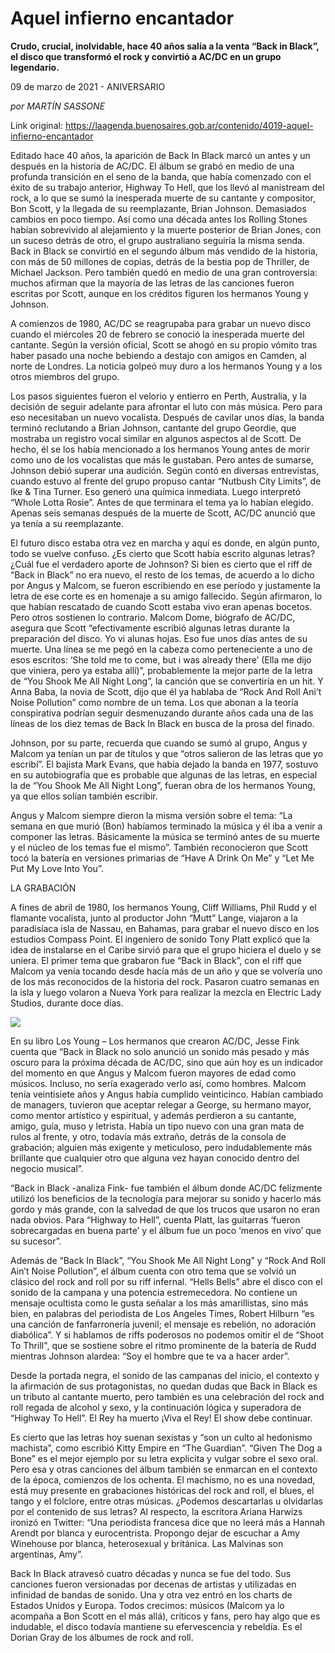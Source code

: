 # Aquel infierno encantador

**Crudo, crucial, inolvidable, hace 40 años salía a la venta “Back in Black”, el disco que transformó el rock y convirtió a AC/DC en un grupo legendario.**

09 de marzo de 2021 - ANIVERSARIO

_por MARTÍN SASSONE_

Link original: https://laagenda.buenosaires.gob.ar/contenido/4019-aquel-infierno-encantador



Editado hace 40 años, la aparición de Back In Black marcó un antes y un después en la historia de AC/DC. El álbum se grabó en medio de una profunda transición en el seno de la banda, que había comenzado con el éxito de su trabajo anterior, Highway To Hell, que los llevó al manistream del rock, a lo que se sumó la inesperada muerte de su cantante y compositor, Bon Scott, y la llegada de su reemplazante, Brian Johnson. Demasiados cambios en poco tiempo. Así como una década antes los Rolling Stones habían sobrevivido al alejamiento y la muerte posterior de Brian Jones, con un suceso detrás de otro, el grupo australiano seguiría la misma senda. Back in Black se convirtió en el segundo álbum más vendido de la historia, con más de 50 millones de copias, detrás de la bestia pop de Thriller, de Michael Jackson. Pero también quedó en medio de una gran controversia: muchos afirman que la mayoría de las letras de las canciones fueron escritas por Scott, aunque en los créditos figuren los hermanos Young y Johnson.




A comienzos de 1980, AC/DC se reagrupaba para grabar un nuevo disco cuando el miércoles 20 de febrero se conoció la inesperada muerte del cantante. Según la versión oficial, Scott se ahogó en su propio vómito tras haber pasado una noche bebiendo a destajo con amigos en Camden, al norte de Londres. La noticia golpeó muy duro a los hermanos Young y a los otros miembros del grupo.




Los pasos siguientes fueron el velorio y entierro en Perth, Australia, y la decisión de seguir adelante para afrontar el luto con más música. Pero para eso necesitaban un nuevo vocalista. Después de cavilar unos días, la banda terminó reclutando a Brian Johnson, cantante del grupo Geordie, que mostraba un registro vocal similar en algunos aspectos al de Scott. De hecho, él se los había mencionado a los hermanos Young antes de morir como uno de los vocalistas que más le gustaban. Pero antes de sumarse, Johnson debió superar una audición. Según contó en diversas entrevistas, cuando estuvo al frente del grupo propuso cantar “Nutbush City Limits”, de Ike & Tina Turner. Eso generó una química inmediata. Luego interpretó “Whole Lotta Rosie”. Antes de que terminara el tema ya lo habían elegido. Apenas seis semanas después de la muerte de Scott, AC/DC anunció que ya tenía a su reemplazante.




El futuro disco estaba otra vez en marcha y aquí es donde, en algún punto, todo se vuelve confuso. ¿Es cierto que Scott había escrito algunas letras? ¿Cuál fue el verdadero aporte de Johnson? Si bien es cierto que el riff de “Back in Black” no era nuevo, el resto de los temas, de acuerdo a lo dicho por Angus y Malcom, se fueron escribiendo en ese período y justamente la letra de ese corte es en homenaje a su amigo fallecido. Según afirmaron, lo que habían rescatado de cuando Scott estaba vivo eran apenas bocetos. Pero otros sostienen lo contrario. Malcom Dome, biógrafo de AC/DC, asegura que Scott “efectivamente escribió algunas letras durante la preparación del disco. Yo vi alunas hojas. Eso fue unos días antes de su muerte. Una línea se me pegó en la cabeza como perteneciente a uno de esos escritos: ‘She told me to come, but i was already there’ (Ella me dijo que viniera, pero ya estaba allí)”, probablemente la mejor parte de la letra de “You Shook Me All Night Long”, la canción que se convertiría en un hit. Y Anna Baba, la novia de Scott, dijo que él ya hablaba de “Rock And Roll Ani’t Noise Pollution” como nombre de un tema. Los que abonan a la teoría conspirativa podrían seguir desmenuzando durante años cada una de las líneas de los diez temas de Back In Black en busca de la prosa del finado.




Johnson, por su parte, recuerda que cuando se sumó al grupo, Angus y Malcom ya tenían un par de títulos y que “otros salieron de las letras que yo escribí”. El bajista Mark Evans, que había dejado la banda en 1977, sostuvo en su autobiografía que es probable que algunas de las letras, en especial la de “You Shook Me All Night Long”, fueran obra de los hermanos Young, ya que ellos solían también escribir.




Angus y Malcom siempre dieron la misma versión sobre el tema: “La semana en que murió (Bon) habíamos terminado la música y él iba a venir a componer las letras. Básicamente la música se terminó antes de su muerte y el núcleo de los temas fue el mismo”. También reconocieron que Scott tocó la batería en versiones primarias de “Have A Drink On Me” y “Let Me Put My Love Into You”.




LA GRABACIÓN




A fines de abril de 1980, los hermanos Young, Cliff Williams, Phil Rudd y el flamante vocalista, junto al productor John “Mutt” Lange, viajaron a la paradisíaca isla de Nassau, en Bahamas, para grabar el nuevo disco en los estudios Compass Point. El ingeniero de sonido Tony Platt explicó que la idea de instalarse en el Caribe sirvió para que el grupo hiciera el duelo y se uniera. El primer tema que grabaron fue “Back in Black”, con el riff que Malcom ya venía tocando desde hacía más de un año y que se volvería uno de los más reconocidos de la historia del rock. Pasaron cuatro semanas en la isla y luego volaron a Nueva York para realizar la mezcla en Electric Lady Studios, durante doce días.




[![](https://img.youtube.com/vi/RUILZLXyucA/0.jpg)](https://www.youtube.com/watch?v=RUILZLXyucA)




En su libro Los Young – Los hermanos que crearon AC/DC, Jesse Fink cuenta que “Back in Black no solo anunció un sonido más pesado y más oscuro para la próxima década de AC/DC, sino que aún hoy es un indicador del momento en que Angus y Malcom fueron mayores de edad como músicos. Incluso, no sería exagerado verlo así, como hombres. Malcom tenía veintisiete años y Angus había cumplido veinticinco. Habían cambiado de managers, tuvieron que aceptar relegar a George, su hermano mayor, como mentor artístico y espiritual, y además perdieron a su cantante, amigo, guía, muso y letrista. Había un tipo nuevo con una gran mata de rulos al frente, y otro, todavía más extraño, detrás de la consola de grabación; alguien más exigente y meticuloso, pero indudablemente más brillante que cualquier otro que alguna vez hayan conocido dentro del negocio musical”.




“Back in Black -analiza Fink- fue también el álbum donde AC/DC felizmente utilizó los beneficios de la tecnología para mejorar su sonido y hacerlo más gordo y más grande, con la salvedad de que los trucos que usaron no eran nada obvios. Para “Highway to Hell”, cuenta Platt, las guitarras ‘fueron sobrecargadas en buena parte’ y el álbum fue un poco ‘menos en vivo’ que su sucesor”.




Además de “Back In Black”, “You Shook Me All Night Long” y “Rock And Roll Ain’t Noise Pollution”, el álbum cuenta con otro tema que se volvió un clásico del rock and roll por su riff infernal. “Hells Bells” abre el disco con el sonido de la campana y una potencia estremecedora. No contiene un mensaje ocultista como le gusta señalar a los más amarillistas, sino más bien, en palabras del periodista de Los Angeles Times, Robert Hilburn “es una canción de fanfarronería juvenil; el mensaje es rebelión, no adoración diabólica”. Y si hablamos de riffs poderosos no podemos omitir el de “Shoot To Thrill", que se sostiene sobre el ritmo prominente de la batería de Rudd mientras Johnson alardea: “Soy el hombre que te va a hacer arder”.




Desde la portada negra, el sonido de las campanas del inicio, el contexto y la afirmación de sus protagonistas, no quedan dudas que Back in Black es un tributo al cantante muerto, pero también es una celebración del rock and roll regada de alcohol y sexo, y la continuación lógica y superadora de “Highway To Hell”. El Rey ha muerto ¡Viva el Rey! El show debe continuar.




Es cierto que las letras hoy suenan sexistas y “son un culto al hedonismo machista”, como escribió Kitty Empire en “The Guardian”. “Given The Dog a Bone” es el mejor ejemplo por su letra explicita y vulgar sobre el sexo oral. Pero esa y otras canciones del álbum también se enmarcan en el contexto de la época, comienzos de los ochenta. El machismo, no es una novedad, está muy presente en grabaciones históricas del rock and roll, el blues, el tango y el folclore, entre otras músicas. ¿Podemos descartarlas u olvidarlas por el contenido de sus letras? Al respecto, la escritora Ariana Harwizs ironizó en Twitter: “Una periodista francesa dice que no leerá más a Hannah Arendt por blanca y eurocentrista. Propongo dejar de escuchar a Amy Winehouse por blanca, heterosexual y británica. Las Malvinas son argentinas, Amy”.




Back In Black atravesó cuatro décadas y nunca se fue del todo. Sus canciones fueron versionadas por decenas de artistas y utilizadas en infinidad de bandas de sonido. Una y otra vez entró en los charts de Estados Unidos y Europa. Todos crecimos: músicos (Malcom ya lo acompaña a Bon Scott en el más allá), críticos y fans, pero hay algo que es indudable, el disco todavía mantiene su efervescencia y rebeldía. Es el Dorian Gray de los álbumes de rock and roll.



